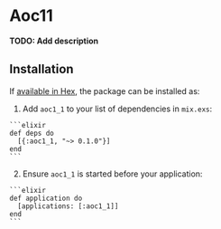 # Aoc11

**TODO: Add description**

## Installation

If [available in Hex](https://hex.pm/docs/publish), the package can be installed as:

  1. Add `aoc1_1` to your list of dependencies in `mix.exs`:

    ```elixir
    def deps do
      [{:aoc1_1, "~> 0.1.0"}]
    end
    ```

  2. Ensure `aoc1_1` is started before your application:

    ```elixir
    def application do
      [applications: [:aoc1_1]]
    end
    ```

